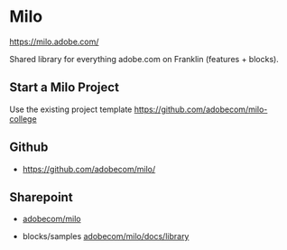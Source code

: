 Milo
===

https://milo.adobe.com/

Shared library for everything adobe.com on Franklin (features + blocks).



## Start a Milo Project

Use the existing project template https://github.com/adobecom/milo-college



## Github

* https://github.com/adobecom/milo/



## Sharepoint

* [adobecom/milo](https://adobe.sharepoint.com/:f:/r/sites/adobecom/Shared%20Documents/milo?csf=1&web=1&e=KaSJ1u)

* blocks/samples [adobecom/milo/docs/library](https://adobe.sharepoint.com/:f:/r/sites/adobecom/Shared%20Documents/milo/docs/library?csf=1&web=1&e=PKlVAr)
